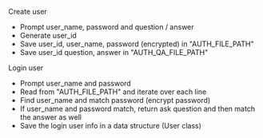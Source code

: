 
Create user
- Prompt user_name, password and question / answer
- Generate user_id
- Save user_id, user_name, password (encrypted) in "AUTH_FILE_PATH"
- Save user_id question, answer in "AUTH_QA_FILE_PATH"

Login user
- Prompt user_name and password
- Read from "AUTH_FILE_PATH" and iterate over each line
- Find user_name and match password (encrypt password)
- If user_name and password match, return ask question and then match the answer as well
- Save the login user info in a data structure (User class)

